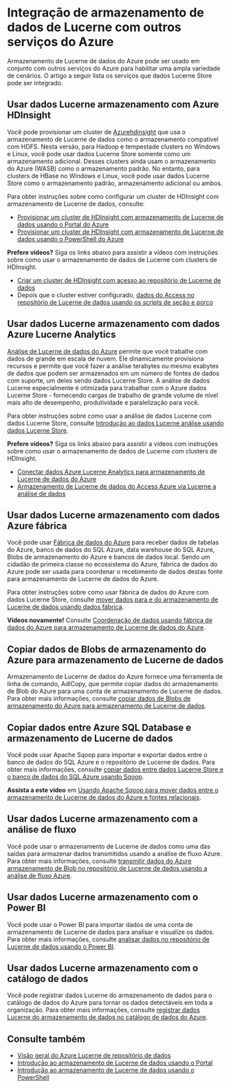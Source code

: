 <properties
   pageTitle="Integração de armazenamento de dados de Lucerne com outros serviços do Azure | Microsoft Azure"
   description="Entender como o armazenamento de dados de Lucerne integra-se com outros serviços do Azure"
   documentationCenter=""
   services="data-lake-store"
   authors="nitinme"
   manager="jhubbard"
   editor="cgronlun"/>

<tags
   ms.service="data-lake-store"
   ms.devlang="na"
   ms.topic="article"
   ms.tgt_pltfrm="na"
   ms.workload="big-data"
   ms.date="10/28/2016"
   ms.author="nitinme"/>

# <a name="integrating-data-lake-store-with-other-azure-services"></a>Integração de armazenamento de dados de Lucerne com outros serviços do Azure

Armazenamento de Lucerne de dados do Azure pode ser usado em conjunto com outros serviços do Azure para habilitar uma ampla variedade de cenários. O artigo a seguir lista os serviços que dados Lucerne Store pode ser integrado.

## <a name="use-data-lake-store-with-azure-hdinsight"></a>Usar dados Lucerne armazenamento com Azure HDInsight

Você pode provisionar um cluster de [Azurehdinsight](https://azure.microsoft.com/documentation/learning-paths/hdinsight-self-guided-hadoop-training/) que usa o armazenamento de Lucerne de dados como o armazenamento compatível com HDFS. Nesta versão, para Hadoop e tempestade clusters no Windows e Linux, você pode usar dados Lucerne Store somente como um armazenamento adicional. Desses clusters ainda usam o armazenamento do Azure (WASB) como o armazenamento padrão. No entanto, para clusters de HBase no Windows e Linux, você pode usar dados Lucerne Store como o armazenamento padrão, armazenamento adicional ou ambos.

Para obter instruções sobre como configurar um cluster de HDInsight com armazenamento de Lucerne de dados, consulte:

* [Provisionar um cluster de HDInsight com armazenamento de Lucerne de dados usando o Portal do Azure](data-lake-store-hdinsight-hadoop-use-portal.md)
* [Provisionar um cluster de HDInsight com armazenamento de Lucerne de dados usando o PowerShell do Azure](data-lake-store-hdinsight-hadoop-use-powershell.md)

**Prefere vídeos?** Siga os links abaixo para assistir a vídeos com instruções sobre como usar o armazenamento de dados de Lucerne com clusters de HDInsight.

* [Criar um cluster de HDInsight com acesso ao repositório de Lucerne de dados](https://mix.office.com/watch/l93xri2yhtp2)
* Depois que o cluster estiver configurado, [dados do Access no repositório de Lucerne de dados usando os scripts de seção e porco](https://mix.office.com/watch/1n9g5w0fiqv1q)


## <a name="use-data-lake-store-with-azure-data-lake-analytics"></a>Usar dados Lucerne armazenamento com dados Azure Lucerne Analytics

[Análise de Lucerne de dados do Azure](../data-lake-analytics/data-lake-analytics-overview.md) permite que você trabalhe com dados de grande em escala de nuvem. Ele dinamicamente provisiona recursos e permite que você fazer a análise terabytes ou mesmo exabytes de dados que podem ser armazenados em um número de fontes de dados com suporte, um deles sendo dados Lucerne Store. A análise de dados Lucerne especialmente é otimizada para trabalhar com o Azure dados Lucerne Store - fornecendo cargas de trabalho de grande volume de nível mais alto de desempenho, produtividade e paralelização para você.

Para obter instruções sobre como usar a análise de dados Lucerne com dados Lucerne Store, consulte [Introdução ao dados Lucerne análise usando dados Lucerne Store](../data-lake-analytics/data-lake-analytics-get-started-portal.md).

**Prefere vídeos?** Siga os links abaixo para assistir a vídeos com instruções sobre como usar o armazenamento de dados de Lucerne com clusters de HDInsight.

* [Conectar dados Azure Lucerne Analytics para armazenamento de Lucerne de dados do Azure](https://mix.office.com/watch/qwji0dc9rx9k)
* [Armazenamento de Lucerne de dados do Access Azure via Lucerne a análise de dados](https://mix.office.com/watch/1n0s45up381a8)


## <a name="use-data-lake-store-with-azure-data-factory"></a>Usar dados Lucerne armazenamento com dados Azure fábrica

Você pode usar [Fábrica de dados do Azure](https://azure.microsoft.com/services/data-factory/) para receber dados de tabelas do Azure, banco de dados do SQL Azure, data warehouse do SQL Azure, Blobs de armazenamento do Azure e bancos de dados local. Sendo um cidadão de primeira classe no ecossistema do Azure, fábrica de dados do Azure pode ser usada para coordenar o recebimento de dados destas fonte para armazenamento de Lucerne de dados do Azure.

Para obter instruções sobre como usar fábrica de dados do Azure com dados Lucerne Store, consulte [mover dados para e do armazenamento de Lucerne de dados usando dados fábrica](../data-factory/data-factory-azure-datalake-connector.md).

**Vídeos novamente!** Consulte [Coordenação de dados usando fábrica de dados do Azure para armazenamento de Lucerne de dados do Azure](https://mix.office.com/watch/1oa7le7t2u4ka). 

## <a name="copy-data-from-azure-storage-blobs-into-data-lake-store"></a>Copiar dados de Blobs de armazenamento do Azure para armazenamento de Lucerne de dados

Armazenamento de Lucerne de dados do Azure fornece uma ferramenta de linha de comando, AdlCopy, que permite copiar dados do armazenamento de Blob do Azure para uma conta de armazenamento de Lucerne de dados. Para obter mais informações, consulte [copiar dados de Blobs de armazenamento do Azure para armazenamento de Lucerne de dados](data-lake-store-copy-data-azure-storage-blob.md).

## <a name="copy-data-between-azure-sql-database-and-data-lake-store"></a>Copiar dados entre Azure SQL Database e armazenamento de Lucerne de dados

Você pode usar Apache Sqoop para importar e exportar dados entre o banco de dados do SQL Azure e o repositório de Lucerne de dados. Para obter mais informações, consulte [copiar dados entre dados Lucerne Store e o banco de dados do SQL Azure usando Sqoop](data-lake-store-data-transfer-sql-sqoop.md).

**Assista a este vídeo** em [Usando Apache Sqoop para mover dados entre o armazenamento de Lucerne de dados do Azure e fontes relacionais](https://mix.office.com/watch/1butcdjxmu114).

## <a name="use-data-lake-store-with-stream-analytics"></a>Usar dados Lucerne armazenamento com a análise de fluxo

Você pode usar o armazenamento de Lucerne de dados como uma das saídas para armazenar dados transmitidos usando a análise de fluxo Azure. Para obter mais informações, consulte [transmitir dados do Azure armazenamento de Blob no repositório de Lucerne de dados usando a análise de fluxo Azure](data-lake-store-stream-analytics.md).

## <a name="use-data-lake-store-with-power-bi"></a>Usar dados Lucerne armazenamento com o Power BI

Você pode usar o Power BI para importar dados de uma conta de armazenamento de Lucerne de dados para analisar e visualize os dados. Para obter mais informações, consulte [analisar dados no repositório de Lucerne de dados usando o Power BI](data-lake-store-power-bi.md).

## <a name="use-data-lake-store-with-data-catalog"></a>Usar dados Lucerne armazenamento com o catálogo de dados

Você pode registrar dados Lucerne do armazenamento de dados para o catálogo de dados do Azure para tornar os dados detectáveis em toda a organização. Para obter mais informações, consulte [registrar dados Lucerne do armazenamento de dados no catálogo de dados do Azure](data-lake-store-with-data-catalog.md).


## <a name="see-also"></a>Consulte também

- [Visão geral do Azure Lucerne de repositório de dados](data-lake-store-overview.md)
- [Introdução ao armazenamento de Lucerne de dados usando o Portal](data-lake-store-get-started-portal.md)
- [Introdução ao armazenamento de Lucerne de dados usando o PowerShell](data-lake-store-get-started-powershell.md)  
